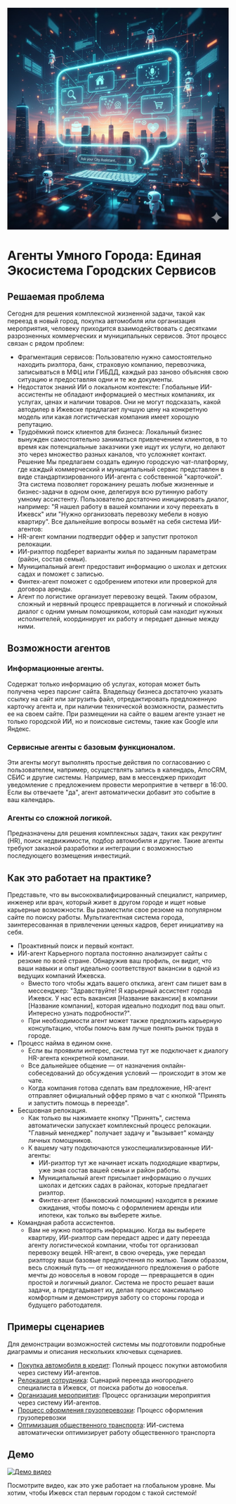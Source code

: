 ![smartcityagents](./images/hero.jpg)

# Агенты Умного Города: Единая Экосистема Городских Сервисов

## Решаемая проблема

Сегодня для решения комплексной жизненной задачи, такой как переезд в новый город, покупка автомобиля или организация мероприятия, человеку приходится взаимодействовать с десятками разрозненных коммерческих и муниципальных сервисов. Этот процесс связан с рядом проблем:
 * Фрагментация сервисов: Пользователю нужно самостоятельно находить риэлтора, банк, страховую компанию, перевозчика, записываться в МФЦ или ГИБДД, каждый раз заново объясняя свою ситуацию и предоставляя одни и те же документы.
 * Недостаток знаний ИИ о локальном контексте: Глобальные ИИ-ассистенты не обладают информацией о местных компаниях, их услугах, ценах и наличии товаров. Они не могут подсказать, какой автодилер в Ижевске предлагает лучшую цену на конкретную модель или какая логистическая компания имеет хорошую репутацию.
 * Трудоёмкий поиск клиентов для бизнеса: Локальный бизнес вынужден самостоятельно заниматься привлечением клиентов, в то время как потенциальные заказчики уже ищут их услуги, но делают это через множество разных каналов, что усложняет контакт.
Решение
Мы предлагаем создать единую городскую чат-платформу, где каждый коммерческий и муниципальный сервис представлен в виде стандартизированного ИИ-агента с собственной "карточкой". Эта система позволяет горожанину решать любые жизненные и бизнес-задачи в одном окне, делегируя всю рутинную работу умному ассистенту.
Пользователю достаточно инициировать диалог, например: "Я нашел работу в вашей компании и хочу переехать в Ижевск" или "Нужно организовать перевозку мебели в новую квартиру". Все дальнейшие вопросы возьмёт на себя система ИИ-агентов:
 * HR-агент компании подтвердит оффер и запустит протокол релокации.
 * ИИ-риэлтор подберет варианты жилья по заданным параметрам (район, состав семьи).
 * Муниципальный агент предоставит информацию о школах и детских садах и поможет с записью.
 * Финтех-агент поможет с одобрением ипотеки или проверкой для договора аренды.
 * Агент по логистике организует перевозку вещей.
Таким образом, сложный и нервный процесс превращается в логичный и спокойный диалог с одним умным помощником, который сам находит нужных исполнителей, координирует их работу и передает данные между ними.


## Возможности агентов

### ​Информационные агенты. 

Содержат только информацию об услугах, которая может быть получена через парсинг сайта. Владельцу бизнеса достаточно указать ссылку на сайт или загрузить файл, отредактировать предложенную карточку агента и, при наличии технической возможности, разместить ее на своем сайте. При размещении на сайте о вашем агенте узнает не только городской ИИ, но и поисковые системы, такие как Google или Яндекс.

### ​Сервисные агенты с базовым функционалом. 

Эти агенты могут выполнять простые действия по согласованию с пользователем, например, осуществлять запись в календарь, AmoCRM, СБИС и другие системы. Например, вам в мессенджер приходит уведомление с предложением провести мероприятие в четверг в 16:00. Если вы отвечаете "да", агент автоматически добавит это событие в ваш календарь.

### Агенты со сложной логикой.

Предназначены для решения комплексных задач, таких как рекрутинг (HR), поиск недвижимости, подбор автомобиля и другие. Такие агенты требуют заказной разработки и интеграции с возможностью последующего возмещения инвестиций.  


## Как это работает на практике?

Представьте, что вы высококвалифицированный специалист, например, инженер или врач, который живет в другом городе и ищет новые карьерные возможности. Вы разместили свое резюме на популярном сайте по поиску работы.
Мультиагентная система города, заинтересованная в привлечении ценных кадров, берет инициативу на себя.

 * Проактивный поиск и первый контакт.
 * ИИ-агент Карьерного портала постоянно анализирует сайты с резюме по всей стране. Обнаружив ваш профиль, он видит, что ваши навыки и опыт идеально соответствуют вакансии в одной из ведущих компаний Ижевска.
   * Вместо того чтобы ждать вашего отклика, агент сам пишет вам в мессенджер: "Здравствуйте! Я карьерный ассистент города Ижевск. У нас есть вакансия [Название вакансии] в компании [Название компании], которая идеально подходит под ваш опыт. Интересно узнать подробности?".
   * При необходимости агент может также предложить карьерную консультацию, чтобы помочь вам лучше понять рынок труда в городе.
 * Процесс найма в едином окне.
   * Если вы проявили интерес, система тут же подключает к диалогу HR-агента конкретной компании.
   * Все дальнейшее общение — от назначения онлайн-собеседований до обсуждения условий — происходит в этом же чате.
   * Когда компания готова сделать вам предложение, HR-агент отправляет официальный оффер прямо в чат с кнопкой "Принять и запустить помощь в переезде".
 * Бесшовная релокация.
   * Как только вы нажимаете кнопку "Принять", система автоматически запускает комплексный процесс релокации. "Главный менеджер" получает задачу и "вызывает" команду личных помощников.
   * К вашему чату подключаются узкоспециализированные ИИ-агенты:
     * ИИ-риэлтор тут же начинает искать подходящие квартиры, уже зная состав вашей семьи и район работы.
     * Муниципальный агент присылает информацию о лучших школах и детских садах в районах, которые предлагает риэлтор.
     * Финтех-агент (банковский помощник) находится в режиме ожидания, чтобы помочь с оформлением аренды или ипотеки, как только вы выберете жилье.
 * Командная работа ассистентов.
   * Вам не нужно повторять информацию. Когда вы выберете квартиру, ИИ-риэлтор сам передаст адрес и дату переезда агенту логистической компании, чтобы тот организовал перевозку вещей. HR-агент, в свою очередь, уже передал риэлтору ваши базовые предпочтения по жилью.
Таким образом, весь сложный путь — от неожиданного предложения о работе мечты до новоселья в новом городе — превращается в один простой и логичный диалог. Система не просто решает ваши задачи, а предугадывает их, делая процесс максимально комфортным и демонстрируя заботу со стороны города и будущего работодателя.

## Примеры сценариев

Для демонстрации возможностей системы мы подготовили подробные диаграммы и описания нескольких ключевых сценариев. 


*   [Покупка автомобиля в кредит](./diagrams/autoloan.md): Полный процесс покупки автомобиля через систему ИИ-агентов.
*   [Релокация сотрудника](./diagrams/hirerelocation.md): Сценарий переезда иногороднего специалиста в Ижевск, от поиска работы до новоселья.
*   [Организация мероприятия](./diagrams/eventagency.md): Процесс организации мероприятия через систему ИИ-агентов.
*   [Процесс оформления грузоперевозки](./diagrams/logistics.md): Процесс оформления грузоперевозки
*   [Оптимизация общественного транспорта](./diagrams/citytransport.md): ИИ-система  автоматически оптимизирует работу общественного транспорта

## Демо

[![Демо видео](https://img.youtube.com/vi/iNz3AT_ejnc/0.jpg)](https://youtu.be/iNz3AT_ejnc)

Посмотрите видео, как это уже работает на глобальном уровне. Мы хотим, чтобы Ижевск стал первым городом с такой системой!
